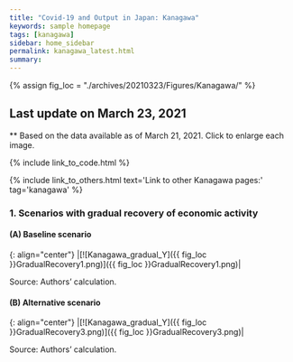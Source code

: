 ```yaml
---
title: "Covid-19 and Output in Japan: Kanagawa"
keywords: sample homepage
tags: [kanagawa]
sidebar: home_sidebar
permalink: kanagawa_latest.html
summary:
---
```


{% assign fig_loc = "./archives/20210323/Figures/Kanagawa/" %}

## Last update on March 23, 2021
** Based on the data available as of March 21, 2021. Click to enlarge each image.

{% include link_to_code.html %}

{% include link_to_others.html text='Link to other Kanagawa pages:' tag='kanagawa' %}


### 1. Scenarios with gradual recovery of economic activity

#### (A) Baseline scenario

{: align="center"}
|[![Kanagawa_gradual_Y]({{ fig_loc }}GradualRecovery1.png)]({{ fig_loc }}GradualRecovery1.png)|

Source: Authors’ calculation.

#### (B) Alternative scenario

{: align="center"}
|[![Kanagawa_gradual_Y]({{ fig_loc }}GradualRecovery3.png)]({{ fig_loc }}GradualRecovery3.png)|

Source: Authors’ calculation.
